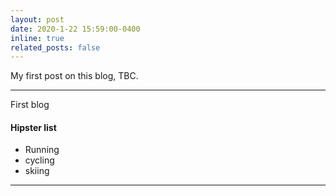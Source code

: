 ```yaml
---
layout: post
date: 2020-1-22 15:59:00-0400
inline: true
related_posts: false
---
```


My first post on this blog, TBC. 

***

First blog 

#### Hipster list
<ul>
    <li>Running</li>    
    <li>cycling</li>
    <li>skiing</li>
</ul>

***
